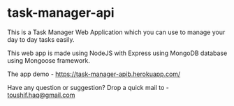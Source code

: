 # task-manager-api

This is a Task Manager Web Application which you can use to manage your day to day tasks easily.

This web app is made using NodeJS with Express using MongoDB database using Mongoose framework.

The app demo - https://task-manager-apib.herokuapp.com/

Have any question or suggestion? Drop a quick mail to - toushif.haq@gmail.com
